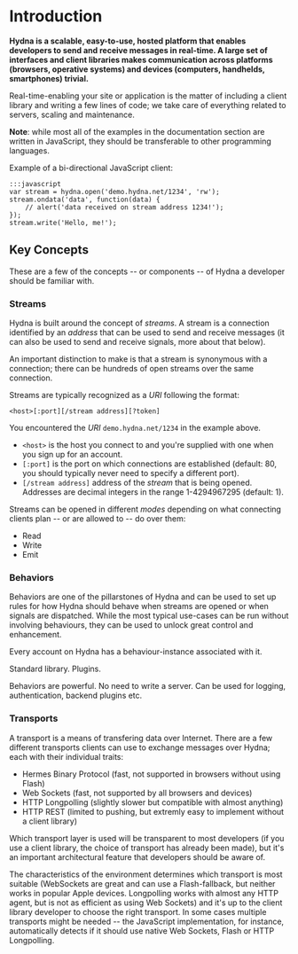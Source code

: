 # Introduction

**Hydna is a scalable, easy-to-use, hosted platform that enables developers to
send and receive messages in real-time. A large set of interfaces and client
libraries makes communication across platforms (browsers, operative systems)
and devices (computers, handhelds, smartphones) trivial.**

Real-time-enabling your site or application is the matter of including a
client library and writing a few lines of code; we take care of everything
related to servers, scaling and maintenance.

**Note**: while most all of the examples in the documentation section are
written in JavaScript, they should be transferable to other programming
languages.

Example of a bi-directional JavaScript client:

    :::javascript
    var stream = hydna.open('demo.hydna.net/1234', 'rw');
    stream.ondata('data', function(data) {
        // alert('data received on stream address 1234!');
    });
    stream.write('Hello, me!');

## Key Concepts

These are a few of the concepts -- or components -- of Hydna a developer
should be familiar with.

### Streams

Hydna is built around the concept of *streams*. A stream is a connection
identified by an *address* that can be used to send and receive messages (it
can also be used to send and receive signals, more about that below).

An important distinction to make is that a stream is synonymous with a
connection; there can be hundreds of open streams over the same connection.

Streams are typically recognized as a *URI* following the format:

    <host>[:port][/stream address][?token]

You encountered the *URI* `demo.hydna.net/1234` in the example above. 

- `<host>` is the host you connect to and you're supplied with one when you
  sign up for an account.
- `[:port]` is the port on which connections are established (default: 80, you
  should typically never need to specify a different port).
- `[/stream address]` address of the *stream* that is being opened. Addresses
  are decimal integers in the range 1-4294967295 (default: 1).

Streams can be opened in different *modes* depending on what connecting
clients plan -- or are allowed to -- do over them:

- Read
- Write
- Emit

### Behaviors

Behaviors are one of the pillarstones of Hydna and can be used to set up
rules for how Hydna should behave when streams are opened or when signals
are dispatched. While the most typical use-cases can be run without involving
behaviours, they can be used to unlock great control and enhancement.

Every account on Hydna has a behaviour-instance associated with it.

Standard library. Plugins.

Behaviors are powerful. No need to write a server. Can be used for logging,
authentication, backend plugins etc.

### Transports

A transport is a means of transfering data over Internet. There are a few
different transports clients can use to exchange messages over Hydna; each
with their individual traits:

- Hermes Binary Protocol (fast, not supported in browsers without using Flash)
- Web Sockets (fast, not supported by all browsers and devices)
- HTTP Longpolling (slightly slower but compatible with almost anything)
- HTTP REST (limited to pushing, but extremly easy to implement without a
  client library)

Which transport layer is used will be transparent to most developers (if you
use a client library, the choice of transport has already been made), but it's
an important architectural feature that developers should be aware of.

The characteristics of the environment determines which transport is most
suitable (WebSockets are great and can use a Flash-fallback, but neither works
in popular Apple devices. Longpolling works with almost any HTTP agent, but is
not as efficient as using Web Sockets) and it's up to the client library
developer to choose the right transport. In some cases multiple transports
might be needed -- the JavaScript implementation, for instance, automatically
detects if it should use native Web Sockets, Flash or HTTP Longpolling.
